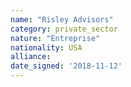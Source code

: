 ```yaml
---
name: "Risley Advisors"
category: private_sector
nature: "Entreprise"
nationality: USA
alliance: 
date_signed: '2018-11-12'
---
```

    